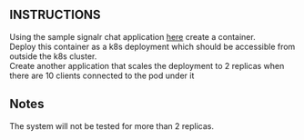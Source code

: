 ## INSTRUCTIONS
Using the sample signalr chat application [here](https://docs.microsoft.com/en-us/aspnet/signalr/overview/getting-started/tutorial-getting-started-with-signalr) create a container.<br>
Deploy this container as a k8s deployment which should be accessible from outside the k8s cluster.<br>
Create another application that scales the deployment to 2 replicas when there are 10 clients connected to the pod under it<br>

## Notes
The system will not be tested for more than 2 replicas.